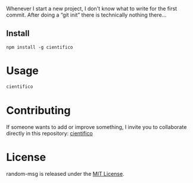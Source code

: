 Whenever I start a new project, I don't know what to write for the first commit. After doing a “git init” there is technically nothing there...

## Install

```npm
npm install -g cientifico
```

# Usage

```bash
cientifico
```

# Contributing
If someone wants to add or improve something, I invite you to collaborate directly in this repository: [cientifico](https://github.com/platzi/cientifico)

# License
random-msg is released under the [MIT License](https://opensource.org/licenses/MIT).
